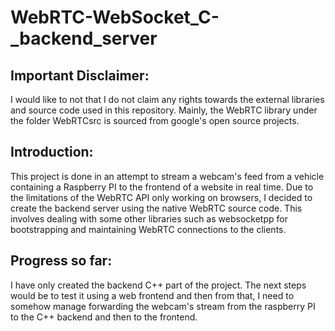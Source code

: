 # WebRTC-WebSocket_C-_backend_server


## Important Disclaimer:

I would like to not that I do not claim any rights towards the external libraries and source code used in this repository. Mainly, the WebRTC library under the folder WebRTCsrc is
sourced from google's open source projects.

## Introduction:
This project is done in an attempt to stream a webcam's feed from a vehicle containing a Raspberry PI to the frontend of a website in real time. Due to the limitations of the WebRTC 
API only working on browsers, I decided to create the backend server using the native WebRTC source code. This involves dealing with some other libraries such as websocketpp for bootstrapping and maintaining 
WebRTC connections to the clients. 

## Progress so far:
I have only created the backend C++ part of the project. The next steps would be to test it using a web frontend and then from that, I need to somehow manage forwarding the webcam's stream
from the raspberry PI to the C++ backend and then to the frontend.

